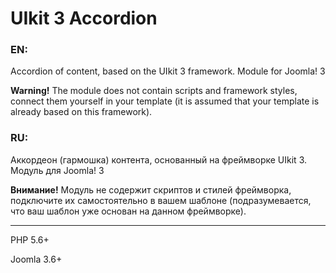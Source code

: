 # UIkit 3 Accordion

### EN:

Accordion of content, based on the UIkit 3 framework. Module for Joomla! 3

**Warning!** The module does not contain scripts and framework styles, connect them yourself in your template (it is assumed that your template is already based on this framework).

### RU:

Аккордеон (гармошка) контента, основанный на фреймворке UIkit 3. Модуль для Joomla! 3

**Внимание!** Модуль не содержит скриптов и стилей фреймворка, подключите их самостоятельно в вашем шаблоне (подразумевается, что ваш шаблон уже основан на данном фреймворке).

<hr>

PHP 5.6+

Joomla 3.6+
